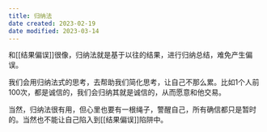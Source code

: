 ```yaml
---
title: 归纳法
date created: 2023-02-19
date modified: 2023-03-14
---
```


和[[结果偏误]]很像，归纳法就是基于以往的结果，进行归纳总结，难免产生偏误。

我们会用归纳法式的思考，去帮助我们简化思考，让自己不那么累。比如1个人前100次，都是诚信的，我们会归纳其就是诚信的，从而愿意和他交易。

当然，归纳法很有用，但心里也要有一根绳子，警醒自己，所有确信都只是暂时的。当然也不能让自己陷入到[[结果偏误]]陷阱中。
